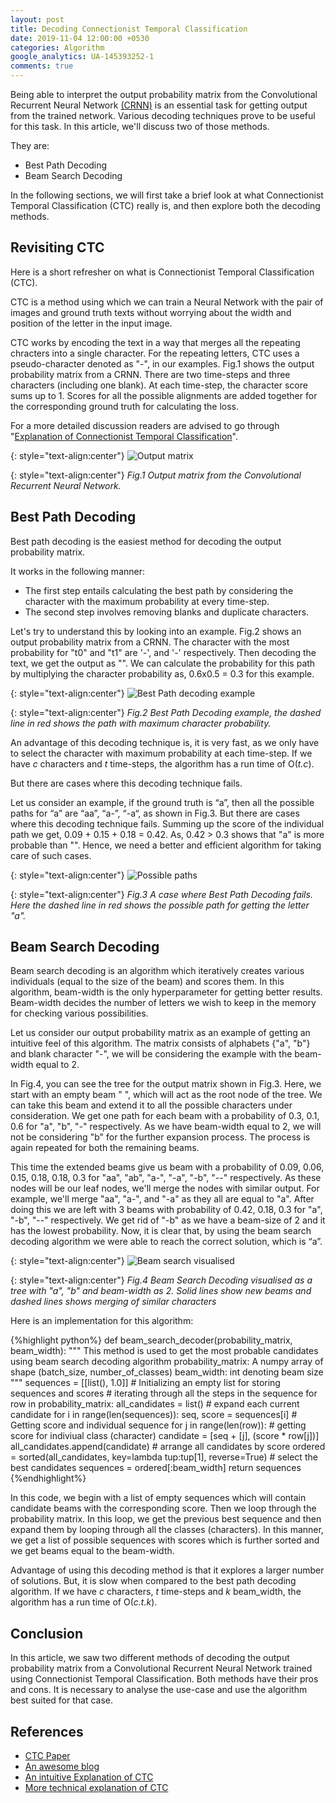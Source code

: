 ```yaml
---
layout: post
title: Decoding Connectionist Temporal Classification
date: 2019-11-04 12:00:00 +0530
categories: Algorithm
google_analytics: UA-145393252-1
comments: true
---
```


Being able to interpret the output probability matrix from the Convolutional Recurrent Neural Network [(CRNN)](https://sid2697.github.io/Blog_Sid/algorithm/2019/10/19/CTC-Loss.html) is an essential task for getting output from the trained network. Various decoding techniques prove to be useful for this task. In this article, we'll discuss two of those methods.

They are:
- Best Path Decoding
- Beam Search Decoding


In the following sections, we will first take a brief look at what Connectionist Temporal Classification (CTC) really is, and then explore both the decoding methods.

## Revisiting CTC

Here is a short refresher on what is Connectionist Temporal Classification (CTC).

CTC is a method using which we can train a Neural Network with the pair of images and ground truth texts without worrying about the width and position of the letter in the input image.

CTC works by encoding the text in a way that merges all the repeating chracters into a single character. For the repeating letters, CTC uses a pseudo-character denoted as "-", in our examples. Fig.1 shows the output probability matrix from a CRNN. There are two time-steps and three characters (including one blank). At each time-step, the character score sums up to 1. Scores for all the possible alignments are added together for the corresponding ground truth for calculating the loss.
 
For a more detailed discussion readers are advised to go through "[Explanation of Connectionist Temporal Classification](https://sid2697.github.io/Blog_Sid/algorithm/2019/10/19/CTC-Loss.html)".

{: style="text-align:center"}
![Output matrix](../../../../assets/images/Blog_2_fig_1.png)

{: style="text-align:center"}
*Fig.1 Output matrix from the Convolutional Recurrent Neural Network.*

## Best Path Decoding

Best path decoding is the easiest method for decoding the output probability matrix.

It works in the following manner:
- The first step entails calculating the best path by considering the character with the maximum probability at every time-step.
- The second step involves removing blanks and duplicate characters.

Let's try to understand this by looking into an example. Fig.2 shows an output probability matrix from a CRNN. The character with the most probability for "t0" and "t1" are '-',  and '-' respectively. Then decoding the text, we get the output as "". We can calculate the probability for this path by multiplying the character probability as, 0.6x0.5 = 0.3 for this example.

{: style="text-align:center"}
![Best Path decoding example](../../../../assets/images/Blog_2_fig_2.png)

{: style="text-align:center"}
*Fig.2 Best Path Decoding example, the dashed line in red shows the path with maximum character probability.*

An advantage of this decoding technique is, it is very fast, as we only have to select the character with maximum probability at each time-step. If we have *c* characters and *t* time-steps, the algorithm has a run time of O(*t.c*).

But there are cases where this decoding technique fails.

Let us consider an example, if the ground truth is “a”, then all the possible paths for “a” are “aa”, “a-”, “-a“, as shown in Fig.3. But there are cases where this decoding technique fails. Summing up the score of the individual path we get, 0.09 + 0.15 + 0.18 = 0.42. As, 0.42 > 0.3 shows that "a" is more probable than "". Hence, we need a better and efficient algorithm for taking care of such cases.

{: style="text-align:center"}
![Possible paths](../../../../assets/images/Blog_2_fig_3.png)

{: style="text-align:center"}
*Fig.3 A case where Best Path Decoding fails. Here the dashed line in red shows the possible path for getting the letter "a".*

## Beam Search Decoding

Beam search decoding is an algorithm which iteratively creates various individuals (equal to the size of the beam) and scores them. In this algorithm, beam-width is the only hyperparameter for getting better results. Beam-width decides the number of letters we wish to keep in the memory for checking various possibilities. 

Let us consider our output probability matrix as an example of getting an intuitive feel of this algorithm. The matrix consists of alphabets {"a", "b"} and blank character "-", we will be considering the example with the beam-width equal to 2.  

In Fig.4, you can see the tree for the output matrix shown in Fig.3. Here, we start with an empty beam " ", which will act as the root node of the tree. We can take this beam and extend it to all the possible characters under consideration. We get one path for each beam with a probability of 0.3, 0.1, 0.6 for "a", "b", "-" respectively. As we have beam-width equal to 2, we will not be considering "b" for the further expansion process. The process is again repeated for both the remaining beams.

This time the extended beams give us beam with a probability of 0.09, 0.06, 0.15, 0.18, 0.18, 0.3 for "aa", "ab", "a-", "-a", "-b", "--" respectively. As these nodes will be our leaf nodes, we'll merge the nodes with similar output. For example, we'll merge "aa", "a-", and "-a" as they all are equal to "a". After doing this we are left with 3 beams with probability of 0.42, 0.18, 0.3 for "a", "-b", "--" respectively. We get rid of "-b" as we have a beam-size of 2 and it has the lowest probability. Now, it is clear that, by using the beam search decoding algorithm we were able to reach the correct solution, which is “a”.

{: style="text-align:center"}
![Beam search visualised](../../../../assets/images/Blog_2_fig_4.png)

{: style="text-align:center"}
*Fig.4 Beam Search Decoding visualised as a tree with "a", "b" and beam-width as 2. Solid lines show new beams and dashed lines shows merging of similar characters*

Here is an implementation for this algorithm:

{%highlight python%}
def beam_search_decoder(probability_matrix, beam_width):
    """
    This method is used to get the most probable candidates using beam search decoding algorithm
    probability_matrix: A numpy array of shape (batch_size, number_of_classes)
    beam_width: int denoting beam size
    """
    sequences = [[list(), 1.0]]     # Initializing an empty list for storing sequences and scores
    # iterating through all the steps in the sequence
    for row in probability_matrix:
        all_candidates = list()
        # expand each current candidate
        for i in range(len(sequences)):
            seq, score = sequences[i]   # Getting score and individual sequence
            for j in range(len(row)):
                # getting score for indiviual class (character)
                candidate = [seq + [j], (score * row[j])]
                all_candidates.append(candidate)
        # arrange all candidates by score
        ordered = sorted(all_candidates, key=lambda tup:tup[1], reverse=True)
        # select the best candidates
        sequences = ordered[:beam_width]
    return sequences
{%endhighlight%}

In this code, we begin with a list of empty sequences which will contain candidate beams with the corresponding score. Then we loop through the probability matrix. In this loop, we get the previous best sequence and then expand them by looping through all the classes (characters). In this manner, we get a list of possible sequences with scores which is further sorted and we get beams equal to the beam-width.

Advantage of using this decoding method is that it explores a larger number of solutions. But, it is slow when compared to the best path decoding algorithm. If we have *c* characters, *t* time-steps and *k* beam_width, the algorithm has a run time of O(*c.t.k*).

## Conclusion

In this article, we saw two different methods of decoding the output probability matrix from a Convolutional Recurrent Neural Network trained using Connectionist Temporal Classification. Both methods have their pros and cons. It is necessary to analyse the use-case and use the algorithm best suited for that case.

## References

- [CTC Paper](https://www.cs.toronto.edu/~graves/icml_2006.pdf)
- [An awesome blog](https://towardsdatascience.com/beam-search-decoding-in-ctc-trained-neural-networks-5a889a3d85a7)
- [An intuitive Explanation of CTC](https://sid2697.github.io/Blog_Sid/algorithm/2019/10/19/CTC-Loss.html)
- [More technical explanation of CTC](https://distill.pub/2017/ctc/)